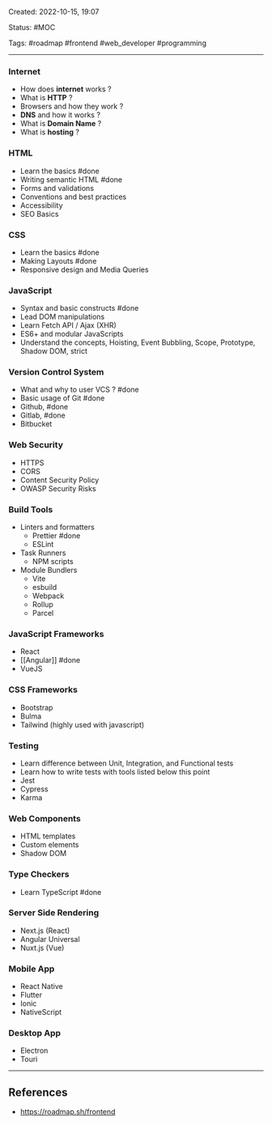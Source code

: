 Created:  2022-10-15,  19:07

Status: #MOC

Tags:  #roadmap #frontend #web_developer #programming 

---

### Internet

- How does **internet** works ?
- What is **HTTP** ?
- Browsers and how they work ?
- **DNS** and how it works ?
- What is **Domain Name** ?
- What is **hosting** ?

### HTML

- Learn the basics #done 
- Writing semantic HTML #done 
- Forms and validations
- Conventions and best practices
- Accessibility
- SEO Basics

### CSS

- Learn the basics #done 
- Making Layouts #done 
- Responsive design and Media Queries

### JavaScript

- Syntax and basic constructs #done 
- Lead DOM manipulations
- Learn Fetch API / Ajax (XHR)
- ES6+ and modular JavaScripts
- Understand the concepts, Hoisting, Event Bubbling, Scope, Prototype, Shadow DOM, strict

### Version Control System

- What and why to user VCS ? #done 
- Basic usage of Git #done 
- Github,  #done 
- Gitlab,  #done 
- Bitbucket

### Web Security

- HTTPS
- CORS
- Content Security Policy
- OWASP Security Risks

### Build Tools

- Linters and formatters
	- Prettier #done 
	- ESLint
- Task Runners
	- NPM scripts
- Module Bundlers
	- Vite
	- esbuild
	- Webpack
	- Rollup
	- Parcel

### JavaScript Frameworks

- React
- [[Angular]] #done 
- VueJS

### CSS Frameworks

- Bootstrap
- Bulma
- Tailwind (highly used with javascript)

### Testing

- Learn difference between Unit, Integration, and Functional tests
- Learn how to write tests with tools listed below this point
- Jest
- Cypress
- Karma

### Web Components

- HTML templates
- Custom elements
- Shadow DOM

### Type Checkers

- Learn TypeScript #done 

### Server Side Rendering

- Next.js (React)
- Angular Universal
- Nuxt.js (Vue)

### Mobile App

- React Native
- Flutter
- Ionic
- NativeScript

### Desktop App

- Electron
- Touri

---


## References

- https://roadmap.sh/frontend